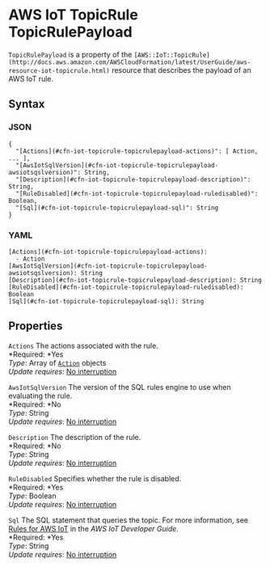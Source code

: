 # AWS IoT TopicRule TopicRulePayload<a name="aws-properties-iot-topicrule-topicrulepayload"></a>

`TopicRulePayload` is a property of the `[AWS::IoT::TopicRule](http://docs.aws.amazon.com/AWSCloudFormation/latest/UserGuide/aws-resource-iot-topicrule.html)` resource that describes the payload of an AWS IoT rule\.

## Syntax<a name="w3ab2c21c14e1217b5"></a>

### JSON<a name="aws-properties-iot-topicrule-topicrulepayload-syntax.json"></a>

```
{
  "[Actions](#cfn-iot-topicrule-topicrulepayload-actions)": [ Action, ... ],
  "[AwsIotSqlVersion](#cfn-iot-topicrule-topicrulepayload-awsiotsqslversion)": String,
  "[Description](#cfn-iot-topicrule-topicrulepayload-description)": String,
  "[RuleDisabled](#cfn-iot-topicrule-topicrulepayload-ruledisabled)": Boolean,
  "[Sql](#cfn-iot-topicrule-topicrulepayload-sql)": String
}
```

### YAML<a name="aws-properties-iot-topicrule-topicrulepayload-syntax.yaml"></a>

```
[Actions](#cfn-iot-topicrule-topicrulepayload-actions):
  - Action
[AwsIotSqlVersion](#cfn-iot-topicrule-topicrulepayload-awsiotsqslversion): String
[Description](#cfn-iot-topicrule-topicrulepayload-description): String
[RuleDisabled](#cfn-iot-topicrule-topicrulepayload-ruledisabled): Boolean
[Sql](#cfn-iot-topicrule-topicrulepayload-sql): String
```

## Properties<a name="w3ab2c21c14e1217b7"></a>

`Actions`  <a name="cfn-iot-topicrule-topicrulepayload-actions"></a>
The actions associated with the rule\.  
*Required: *Yes  
*Type*: Array of [`Action`](aws-properties-iot-topicrule-action.md) objects  
*Update requires*: [No interruption](using-cfn-updating-stacks-update-behaviors.md#update-no-interrupt)

`AwsIotSqlVersion`  <a name="cfn-iot-topicrule-topicrulepayload-awsiotsqslversion"></a>
The version of the SQL rules engine to use when evaluating the rule\.  
*Required: *No  
*Type*: String  
*Update requires*: [No interruption](using-cfn-updating-stacks-update-behaviors.md#update-no-interrupt)

`Description`  <a name="cfn-iot-topicrule-topicrulepayload-description"></a>
The description of the rule\.  
*Required: *No  
*Type*: String  
*Update requires*: [No interruption](using-cfn-updating-stacks-update-behaviors.md#update-no-interrupt)

`RuleDisabled`  <a name="cfn-iot-topicrule-topicrulepayload-ruledisabled"></a>
Specifies whether the rule is disabled\.  
*Required: *Yes  
*Type*: Boolean  
*Update requires*: [No interruption](using-cfn-updating-stacks-update-behaviors.md#update-no-interrupt)

`Sql`  <a name="cfn-iot-topicrule-topicrulepayload-sql"></a>
The SQL statement that queries the topic\. For more information, see [Rules for AWS IoT](http://docs.aws.amazon.com/iot/latest/developerguide/iot-rules.html#aws-iot-sql-reference) in the *AWS IoT Developer Guide*\.  
*Required: *Yes  
*Type*: String  
*Update requires*: [No interruption](using-cfn-updating-stacks-update-behaviors.md#update-no-interrupt)